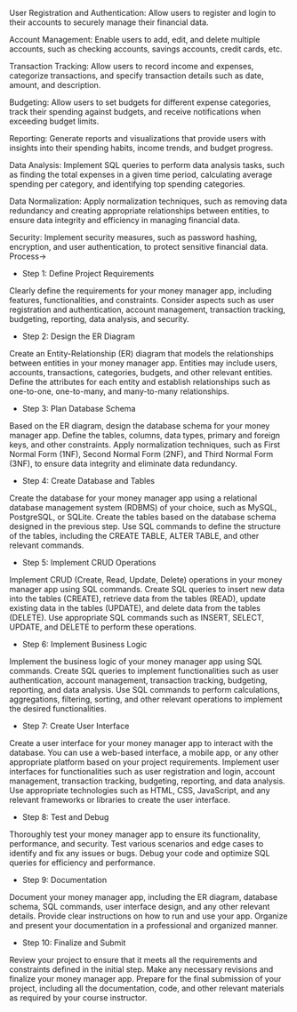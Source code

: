 User Registration and Authentication: Allow users to register and login to their accounts to securely manage their financial data.

Account Management: Enable users to add, edit, and delete multiple accounts, such as checking accounts, savings accounts, credit cards, etc.

Transaction Tracking: Allow users to record income and expenses, categorize transactions, and specify transaction details such as date, amount, and description.

Budgeting: Allow users to set budgets for different expense categories, track their spending against budgets, and receive notifications when exceeding budget limits.

Reporting: Generate reports and visualizations that provide users with insights into their spending habits, income trends, and budget progress.

Data Analysis: Implement SQL queries to perform data analysis tasks, such as finding the total expenses in a given time period, calculating average spending per category, and identifying top spending categories.

Data Normalization: Apply normalization techniques, such as removing data redundancy and creating appropriate relationships between entities, to ensure data integrity and efficiency in managing financial data.

Security: Implement security measures, such as password hashing, encryption, and user authentication, to protect sensitive financial data.
Process->
- Step 1: Define Project Requirements

Clearly define the requirements for your money manager app, including features, functionalities, and constraints. Consider aspects such as user registration and authentication, account management, transaction tracking, budgeting, reporting, data analysis, and security.
- Step 2: Design the ER Diagram

 Create an Entity-Relationship (ER) diagram that models the relationships between entities in your money manager app. Entities may include users, accounts, transactions, categories, budgets, and other relevant entities. Define the attributes for each entity and establish relationships such as one-to-one, one-to-many, and many-to-many relationships.
- Step 3: Plan Database Schema

Based on the ER diagram, design the database schema for your money manager app. Define the tables, columns, data types, primary and foreign keys, and other constraints. Apply normalization techniques, such as First Normal Form (1NF), Second Normal Form (2NF), and Third Normal Form (3NF), to ensure data integrity and eliminate data redundancy.
- Step 4: Create Database and Tables

Create the database for your money manager app using a relational database management system (RDBMS) of your choice, such as MySQL, PostgreSQL, or SQLite. Create the tables based on the database schema designed in the previous step. Use SQL commands to define the structure of the tables, including the CREATE TABLE, ALTER TABLE, and other relevant commands.
- Step 5: Implement CRUD Operations

Implement CRUD (Create, Read, Update, Delete) operations in your money manager app using SQL commands. Create SQL queries to insert new data into the tables (CREATE), retrieve data from the tables (READ), update existing data in the tables (UPDATE), and delete data from the tables (DELETE). Use appropriate SQL commands such as INSERT, SELECT, UPDATE, and DELETE to perform these operations.
- Step 6: Implement Business Logic

Implement the business logic of your money manager app using SQL commands. Create SQL queries to implement functionalities such as user authentication, account management, transaction tracking, budgeting, reporting, and data analysis. Use SQL commands to perform calculations, aggregations, filtering, sorting, and other relevant operations to implement the desired functionalities.
- Step 7: Create User Interface

Create a user interface for your money manager app to interact with the database. You can use a web-based interface, a mobile app, or any other appropriate platform based on your project requirements. Implement user interfaces for functionalities such as user registration and login, account management, transaction tracking, budgeting, reporting, and data analysis. Use appropriate technologies such as HTML, CSS, JavaScript, and any relevant frameworks or libraries to create the user interface.
- Step 8: Test and Debug

Thoroughly test your money manager app to ensure its functionality, performance, and security. Test various scenarios and edge cases to identify and fix any issues or bugs. Debug your code and optimize SQL queries for efficiency and performance.
- Step 9: Documentation

Document your money manager app, including the ER diagram, database schema, SQL commands, user interface design, and any other relevant details. Provide clear instructions on how to run and use your app. Organize and present your documentation in a professional and organized manner.
- Step 10: Finalize and Submit

Review your project to ensure that it meets all the requirements and constraints defined in the initial step. Make any necessary revisions and finalize your money manager app. Prepare for the final submission of your project, including all the documentation, code, and other relevant materials as required by your course instructor.
